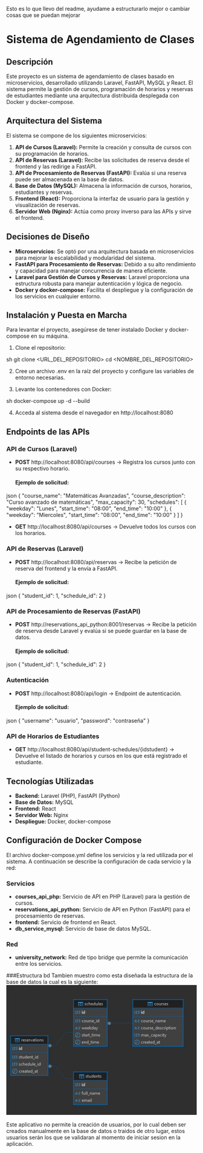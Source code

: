 Esto es lo que llevo del readme, ayudame a estructurarlo mejor o cambiar cosas que se puedan mejorar
# Sistema de Agendamiento de Clases

## Descripción
Este proyecto es un sistema de agendamiento de clases basado en microservicios, desarrollado utilizando Laravel, FastAPI, MySQL y React. El sistema permite la gestión de cursos, programación de horarios y reservas de estudiantes mediante una arquitectura distribuida desplegada con Docker y docker-compose.

## Arquitectura del Sistema
El sistema se compone de los siguientes microservicios:

1. **API de Cursos (Laravel):** Permite la creación y consulta de cursos con su programación de horarios.
2. **API de Reservas (Laravel):** Recibe las solicitudes de reserva desde el frontend y las redirige a FastAPI.
3. **API de Procesamiento de Reservas (FastAPI):** Evalúa si una reserva puede ser almacenada en la base de datos.
4. **Base de Datos (MySQL):** Almacena la información de cursos, horarios, estudiantes y reservas.
5. **Frontend (React):** Proporciona la interfaz de usuario para la gestión y visualización de reservas.
6. **Servidor Web (Nginx):** Actúa como proxy inverso para las APIs y sirve el frontend.

## Decisiones de Diseño
- **Microservicios:** Se optó por una arquitectura basada en microservicios para mejorar la escalabilidad y modularidad del sistema.
- **FastAPI para Procesamiento de Reservas:** Debido a su alto rendimiento y capacidad para manejar concurrencia de manera eficiente.
- **Laravel para Gestión de Cursos y Reservas:** Laravel proporciona una estructura robusta para manejar autenticación y lógica de negocio.
- **Docker y docker-compose:** Facilita el despliegue y la configuración de los servicios en cualquier entorno.

## Instalación y Puesta en Marcha
Para levantar el proyecto, asegúrese de tener instalado Docker y docker-compose en su máquina.

1. Clone el repositorio:
   
sh
   git clone <URL_DEL_REPOSITORIO>
   cd <NOMBRE_DEL_REPOSITORIO>


2. Cree un archivo .env en la raíz del proyecto y configure las variables de entorno necesarias.

3. Levante los contenedores con Docker:
   
sh
   docker-compose up -d --build


4. Acceda al sistema desde el navegador en http://localhost:8080

## Endpoints de las APIs

### API de Cursos (Laravel)
- **POST** http://localhost:8080/api/courses → Registra los cursos junto con su respectivo horario.
  #### Ejemplo de solicitud:
  
json
  {
    "course_name": "Matemáticas Avanzadas",
    "course_description": "Curso avanzado de matemáticas",
    "max_capacity": 30,
    "schedules": [
      {
        "weekday": "Lunes",
        "start_time": "08:00",
        "end_time": "10:00"
      },
      {
        "weekday": "Miercoles",
        "start_time": "08:00",
        "end_time": "10:00"
      }
    ]
  }


- **GET** http://localhost:8080/api/courses → Devuelve todos los cursos con los horarios.

### API de Reservas (Laravel)
- **POST** http://localhost:8080/api/reservas → Recibe la petición de reserva del frontend y la envía a FastAPI.
  #### Ejemplo de solicitud:
  
json
  {
    "student_id": 1,
    "schedule_id": 2
  }


### API de Procesamiento de Reservas (FastAPI)
- **POST** http://reservations_api_python:8001/reservas → Recibe la petición de reserva desde Laravel y evalúa si se puede guardar en la base de datos.
  #### Ejemplo de solicitud:
  
json
  {
    "student_id": 1,
    "schedule_id": 2
  }


### Autenticación
- **POST** http://localhost:8080/api/login → Endpoint de autenticación.
  #### Ejemplo de solicitud:
  
json
  {
    "username": "usuario",
    "password": "contraseña"
  }


### API de Horarios de Estudiantes
- **GET** http://localhost:8080/api/student-schedules/{idstudent} → Devuelve el listado de horarios y cursos en los que está registrado el estudiante.

## Tecnologías Utilizadas
- **Backend:** Laravel (PHP), FastAPI (Python)
- **Base de Datos:** MySQL
- **Frontend:** React
- **Servidor Web:** Nginx
- **Despliegue:** Docker, docker-compose

## Configuración de Docker Compose
El archivo docker-compose.yml define los servicios y la red utilizada por el sistema. A continuación se describe la configuración de cada servicio y la red:

### Servicios
- **courses_api_php:** Servicio de API en PHP (Laravel) para la gestión de cursos.
- **reservations_api_python:** Servicio de API en Python (FastAPI) para el procesamiento de reservas.
- **frontend:** Servicio de frontend en React.
- **db_service_mysql:** Servicio de base de datos MySQL.

### Red
- **university_network:** Red de tipo bridge que permite la comunicación entre los servicios.


###Estructura bd
Tambien muestro como esta diseñada la estructura de la base de datos la cual es la siguiente:
![alt text](/Readme.images/EstructuraBD.png)

Este aplicativo no permite la creación de usuarios, por lo cual deben ser creados manualmente en la base de datos o traidos de otro lugar, estos usuarios serán los que se validaran al momento de iniciar sesion en la aplicación.
